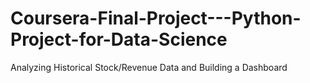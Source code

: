 # Coursera-Final-Project---Python-Project-for-Data-Science
Analyzing Historical Stock/Revenue Data and Building a Dashboard
